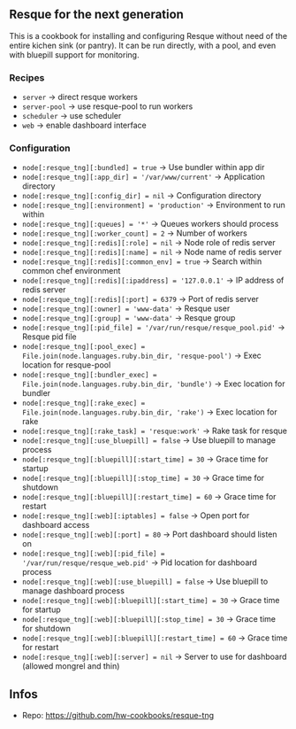 ## Resque for the next generation

This is a cookbook for installing and configuring Resque without
need of the entire kichen sink (or pantry). It can be run directly,
with a pool, and even with bluepill support for monitoring.

### Recipes

* `server` -> direct resque workers
* `server-pool` -> use resque-pool to run workers
* `scheduler` -> use scheduler
* `web` -> enable dashboard interface

### Configuration

* `node[:resque_tng][:bundled] = true` -> Use bundler within app dir
* `node[:resque_tng][:app_dir] = '/var/www/current'` -> Application directory
* `node[:resque_tng][:config_dir] = nil` -> Configuration directory
* `node[:resque_tng][:environment] = 'production'` -> Environment to run within
* `node[:resque_tng][:queues] = '*'` -> Queues workers should process
* `node[:resque_tng][:worker_count] = 2` -> Number of workers
* `node[:resque_tng][:redis][:role] = nil` -> Node role of redis server
* `node[:resque_tng][:redis][:name] = nil` -> Node name of redis server
* `node[:resque_tng][:redis][:common_env] = true` -> Search within common chef environment
* `node[:resque_tng][:redis][:ipaddress] = '127.0.0.1'` -> IP address of redis server
* `node[:resque_tng][:redis][:port] = 6379` -> Port of redis server
* `node[:resque_tng][:owner] = 'www-data'` -> Resque user
* `node[:resque_tng][:group] = 'www-data'` -> Resque group
* `node[:resque_tng][:pid_file] = '/var/run/resque/resque_pool.pid'` -> Resque pid file
* `node[:resque_tng][:pool_exec] = File.join(node.languages.ruby.bin_dir, 'resque-pool')` -> Exec location for resque-pool
* `node[:resque_tng][:bundler_exec] = File.join(node.languages.ruby.bin_dir, 'bundle')` -> Exec location for bundler
* `node[:resque_tng][:rake_exec] = File.join(node.languages.ruby.bin_dir, 'rake')` -> Exec location for rake
* `node[:resque_tng][:rake_task] = 'resque:work'` -> Rake task for resque
* `node[:resque_tng][:use_bluepill] = false` -> Use bluepill to manage process
* `node[:resque_tng][:bluepill][:start_time] = 30` -> Grace time for startup
* `node[:resque_tng][:bluepill][:stop_time] = 30` -> Grace time for shutdown
* `node[:resque_tng][:bluepill][:restart_time] = 60` -> Grace time for restart
* `node[:resque_tng][:web][:iptables] = false` -> Open port for dashboard access
* `node[:resque_tng][:web][:port] = 80` -> Port dashboard should listen on
* `node[:resque_tng][:web][:pid_file] = '/var/run/resque/resque_web.pid'` -> Pid location for dashboard process
* `node[:resque_tng][:web][:use_bluepill] = false` -> Use bluepill to manage dashboard process
* `node[:resque_tng][:web][:bluepill][:start_time] = 30` -> Grace time for startup
* `node[:resque_tng][:web][:bluepill][:stop_time] = 30` -> Grace time for shutdown
* `node[:resque_tng][:web][:bluepill][:restart_time] = 60` -> Grace time for restart
* `node[:resque_tng][:web][:server] = nil` -> Server to use for dashboard (allowed mongrel and thin)

## Infos
* Repo: https://github.com/hw-cookbooks/resque-tng
